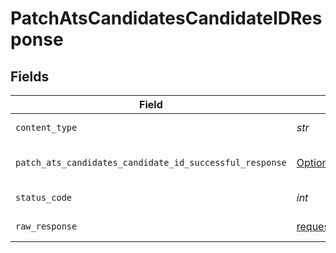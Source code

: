 # PatchAtsCandidatesCandidateIDResponse


## Fields

| Field                                                                                                                                      | Type                                                                                                                                       | Required                                                                                                                                   | Description                                                                                                                                |
| ------------------------------------------------------------------------------------------------------------------------------------------ | ------------------------------------------------------------------------------------------------------------------------------------------ | ------------------------------------------------------------------------------------------------------------------------------------------ | ------------------------------------------------------------------------------------------------------------------------------------------ |
| `content_type`                                                                                                                             | *str*                                                                                                                                      | :heavy_check_mark:                                                                                                                         | HTTP response content type for this operation                                                                                              |
| `patch_ats_candidates_candidate_id_successful_response`                                                                                    | [Optional[shared.PatchAtsCandidatesCandidateIDSuccessfulResponse]](../../models/shared/patchatscandidatescandidateidsuccessfulresponse.md) | :heavy_minus_sign:                                                                                                                         | PATCH /ats/candidates/:candidate_id Successful response                                                                                    |
| `status_code`                                                                                                                              | *int*                                                                                                                                      | :heavy_check_mark:                                                                                                                         | HTTP response status code for this operation                                                                                               |
| `raw_response`                                                                                                                             | [requests.Response](https://requests.readthedocs.io/en/latest/api/#requests.Response)                                                      | :heavy_minus_sign:                                                                                                                         | Raw HTTP response; suitable for custom response parsing                                                                                    |